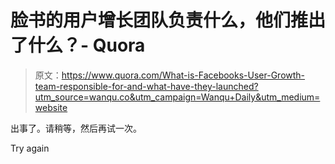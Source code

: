 # 脸书的用户增长团队负责什么，他们推出了什么？- Quora

> 原文：<https://www.quora.com/What-is-Facebooks-User-Growth-team-responsible-for-and-what-have-they-launched?utm_source=wanqu.co&utm_campaign=Wanqu+Daily&utm_medium=website>

出事了。请稍等，然后再试一次。

Try again